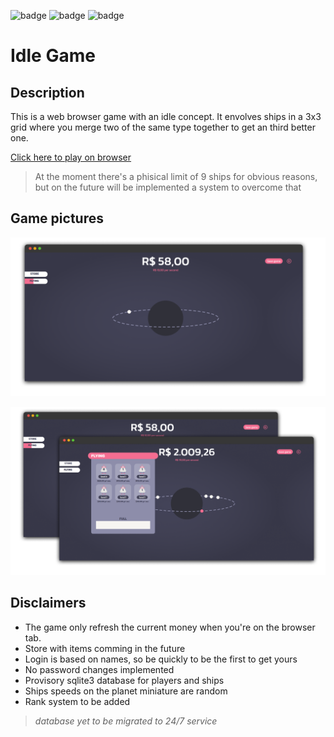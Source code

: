 
![badge](https://img.shields.io/static/v1?label=Development%20status&message=paused&color=yellow) ![badge](https://img.shields.io/static/v1?label=Vercel%20deploy%20status&message=Online&color=green) ![badge](https://img.shields.io/static/v1?label=Railway%20database%20status&message=Free%20Plan&color=yellow)

# Idle Game

## Description

This is a web browser game with an idle concept. It envolves ships in a 3x3 grid where you merge two of the same type together to get an third better one. 

[Click here to play on browser](https://idlegame.vercel.app/)

>At the moment there's a phisical limit of 9 ships for obvious reasons, but on the future will be implemented a system to overcome that

## Game pictures

![picture 1](./screenshots/pic1.png)  

![picture 2](./screenshots/pic2.png)

## Disclaimers 

- The game only refresh the current money when you're on the browser tab.
- Store with items comming in the future
- Login is based on names, so be quickly to be the first to get yours
- No password changes implemented
- Provisory sqlite3 database for players and ships
- Ships speeds on the planet miniature are random
- Rank system to be added


> _database yet to be migrated to 24/7 service_